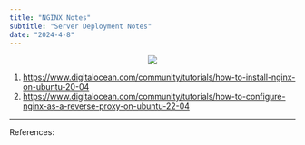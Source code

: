 ```yaml
---
title: "NGINX Notes"
subtitle: "Server Deployment Notes"
date: "2024-4-8"
---
```


<p align="center">
  <img src="https://upload.wikimedia.org/wikipedia/commons/thumb/c/c5/Spectrogram-19thC.png/400px-Spectrogram-19thC.png"/>
</p>

1. https://www.digitalocean.com/community/tutorials/how-to-install-nginx-on-ubuntu-20-04
2. https://www.digitalocean.com/community/tutorials/how-to-configure-nginx-as-a-reverse-proxy-on-ubuntu-22-04


---

References:
